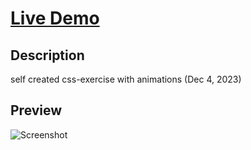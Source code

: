 # [Live Demo](https://barisbalciweb.github.io/windkraftanlage/)

## Description
self created css-exercise with animations (Dec 4, 2023)

## Preview
![Screenshot](./img/screenshot.png)
